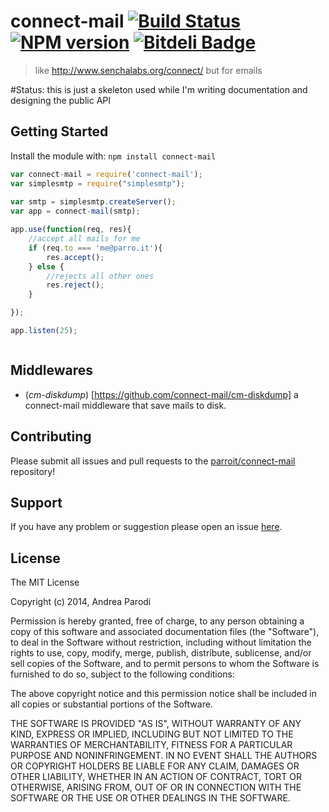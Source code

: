 # connect-mail [![Build Status](https://secure.travis-ci.org/parroit/connect-mail.png?branch=master)](http://travis-ci.org/parroit/connect-mail) [![NPM version](https://badge-me.herokuapp.com/api/npm/connect-mail.png)](http://badges.enytc.com/for/npm/connect-mail) [![Bitdeli Badge](https://d2weczhvl823v0.cloudfront.net/parroit/connect-mail/trend.png)](https://bitdeli.com/free "Bitdeli Badge")

> like http://www.senchalabs.org/connect/ but for emails

#Status: this is just a skeleton used while I'm writing documentation and designing the public API


## Getting Started
Install the module with: `npm install connect-mail`

```javascript
var connect-mail = require('connect-mail');
var simplesmtp = require("simplesmtp");
    
var smtp = simplesmtp.createServer();
var app = connect-mail(smtp);

app.use(function(req, res){
    //accept all mails for me
    if (req.to === 'me@parro.it'){
        res.accept();
    } else { 
        //rejects all other ones
        res.reject();
    }

});

app.listen(25);



```

## Middlewares

* (*cm-diskdump*) [https://github.com/connect-mail/cm-diskdump] a connect-mail middleware that save mails to disk.


## Contributing

Please submit all issues and pull requests to the [parroit/connect-mail](http://github.com/parroit/connect-mail) repository!

## Support
If you have any problem or suggestion please open an issue [here](https://github.com/parroit/connect-mail/issues).

## License 

The MIT License

Copyright (c) 2014, Andrea Parodi

Permission is hereby granted, free of charge, to any person
obtaining a copy of this software and associated documentation
files (the "Software"), to deal in the Software without
restriction, including without limitation the rights to use,
copy, modify, merge, publish, distribute, sublicense, and/or sell
copies of the Software, and to permit persons to whom the
Software is furnished to do so, subject to the following
conditions:

The above copyright notice and this permission notice shall be
included in all copies or substantial portions of the Software.

THE SOFTWARE IS PROVIDED "AS IS", WITHOUT WARRANTY OF ANY KIND,
EXPRESS OR IMPLIED, INCLUDING BUT NOT LIMITED TO THE WARRANTIES
OF MERCHANTABILITY, FITNESS FOR A PARTICULAR PURPOSE AND
NONINFRINGEMENT. IN NO EVENT SHALL THE AUTHORS OR COPYRIGHT
HOLDERS BE LIABLE FOR ANY CLAIM, DAMAGES OR OTHER LIABILITY,
WHETHER IN AN ACTION OF CONTRACT, TORT OR OTHERWISE, ARISING
FROM, OUT OF OR IN CONNECTION WITH THE SOFTWARE OR THE USE OR
OTHER DEALINGS IN THE SOFTWARE.

